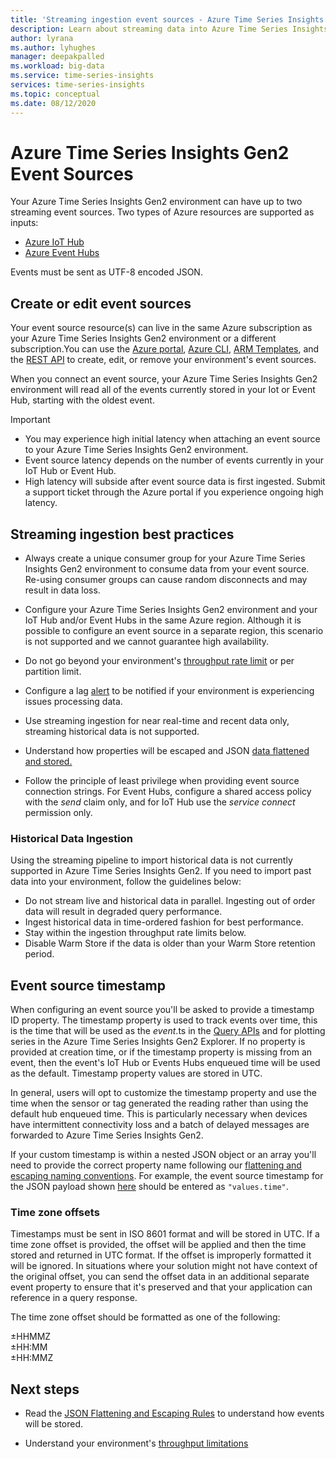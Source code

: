 ```yaml
---
title: 'Streaming ingestion event sources - Azure Time Series Insights Gen2 | Microsoft Docs'
description: Learn about streaming data into Azure Time Series Insights Gen2.
author: lyrana
ms.author: lyhughes
manager: deepakpalled
ms.workload: big-data
ms.service: time-series-insights
services: time-series-insights
ms.topic: conceptual
ms.date: 08/12/2020
---
```


# Azure Time Series Insights Gen2 Event Sources

 Your Azure Time Series Insights Gen2 environment can have up to two streaming event sources. Two types of Azure resources are supported as inputs:

- [Azure IoT Hub](../iot-hub/about-iot-hub.md)
- [Azure Event Hubs](../event-hubs/event-hubs-about.md)

Events must be sent as UTF-8 encoded JSON.

## Create or edit event sources

Your event source resource(s) can live in the same Azure subscription as your Azure Time Series Insights Gen2 environment or a different subscription.You can use the [Azure portal](time-series-insights-update-create-environment.md#create-a-preview-payg-environment), [Azure CLI](https://github.com/Azure/azure-cli-extensions/tree/master/src/timeseriesinsights), [ARM Templates](time-series-insights-manage-resources-using-azure-resource-manager-template.md), and the [REST API](/rest/api/time-series-insights/management(gen1/gen2)/eventsources) to create, edit, or remove your environment's event sources.

When you connect an event source, your Azure Time Series Insights Gen2 environment will read all of the events currently stored in your Iot or Event Hub, starting with the oldest event.

> [!IMPORTANT]
>
> - You may experience high initial latency when attaching an event source to your Azure Time Series Insights Gen2 environment.
> - Event source latency depends on the number of events currently in your IoT Hub or Event Hub.
> - High latency will subside after event source data is first ingested. Submit a support ticket through the Azure portal if you experience ongoing high latency.

## Streaming ingestion best practices

- Always create a unique consumer group for your Azure Time Series Insights Gen2 environment to consume data from your event source. Re-using consumer groups can cause random disconnects and may result in data loss.

- Configure your Azure Time Series Insights Gen2 environment and your IoT Hub and/or Event Hubs in the same Azure region. Although it is possible to configure an event source in a separate region, this scenario is not supported and we cannot guarantee high availability.

- Do not go beyond your environment's [throughput rate limit](./concepts-streaming-ingress-throughput-limits.md) or per partition limit.

- Configure a lag [alert](https://docs.microsoft.com/azure/time-series-insights/time-series-insights-environment-mitigate-latency#monitor-latency-and-throttling-with-alerts) to be notified if your environment is experiencing issues processing data.

- Use streaming ingestion for near real-time and recent data only, streaming historical data is not supported.

- Understand how properties will be escaped and JSON [data flattened and stored.](./concepts-json-flattening-escaping-rules.md)

- Follow the principle of least privilege when providing event source connection strings. For Event Hubs, configure a shared access policy with the *send* claim only, and for IoT Hub use the *service connect* permission only.

### Historical Data Ingestion

Using the streaming pipeline to import historical data is not currently supported in Azure Time Series Insights Gen2. If you need to import past data into your environment, follow the guidelines below:

- Do not stream live and historical data in parallel. Ingesting out of order data will result in degraded query performance.
- Ingest historical data in time-ordered fashion for best performance.
- Stay within the ingestion throughput rate limits below.
- Disable Warm Store if the data is older than your Warm Store retention period.

## Event source timestamp

When configuring an event source you'll be asked to provide a timestamp ID property. The timestamp property is used to track events over time, this is the time that will be used as the $event.$ts in the [Query APIs](https://docs.microsoft.com/rest/api/time-series-insights/dataaccessgen2/query/execute) and for plotting series in the Azure Time Series Insights Gen2 Explorer. If no property is provided at creation time, or if the timestamp property is missing from an event, then the event's IoT Hub or Events Hubs enqueued time will be used as the default. Timestamp property values are stored in UTC.

In general, users will opt to customize the timestamp property and use the time when the sensor or tag generated the reading rather than using the default hub enqueued time. This is particularly necessary when devices have intermittent connectivity loss and a batch of delayed messages are forwarded to Azure Time Series Insights Gen2.

If your custom timestamp is within a nested JSON object or an array you'll need to provide the correct property name following our [flattening and escaping naming conventions](concepts-json-flattening-escaping-rules.md). For example, the event source timestamp for the JSON payload shown [here](concepts-json-flattening-escaping-rules.md#example-a) should be entered as `"values.time"`.

### Time zone offsets

Timestamps must be sent in ISO 8601 format and will be stored in UTC. If a time zone offset is provided, the offset will be applied and then the time stored and returned in UTC format. If the offset is improperly formatted it will be ignored. In situations where your solution might not have context of the original offset, you can send the offset data in an additional separate event property to ensure that it's preserved and that your application can reference in a query response.

The time zone offset should be formatted as one of the following:

±HHMMZ</br>
±HH:MM</br>
±HH:MMZ</br>

## Next steps

- Read the [JSON Flattening and Escaping Rules](./concepts-json-flattening-escaping-rules.md) to understand how events will be stored.

- Understand your environment's [throughput limitations](./concepts-streaming-ingress-throughput-limits.md)
